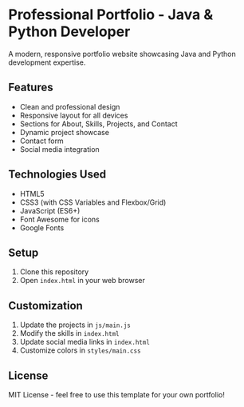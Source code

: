 # Professional Portfolio - Java & Python Developer

A modern, responsive portfolio website showcasing Java and Python development expertise.

## Features

- Clean and professional design
- Responsive layout for all devices
- Sections for About, Skills, Projects, and Contact
- Dynamic project showcase
- Contact form
- Social media integration

## Technologies Used

- HTML5
- CSS3 (with CSS Variables and Flexbox/Grid)
- JavaScript (ES6+)
- Font Awesome for icons
- Google Fonts

## Setup

1. Clone this repository
2. Open `index.html` in your web browser

## Customization

1. Update the projects in `js/main.js`
2. Modify the skills in `index.html`
3. Update social media links in `index.html`
4. Customize colors in `styles/main.css`

## License

MIT License - feel free to use this template for your own portfolio!